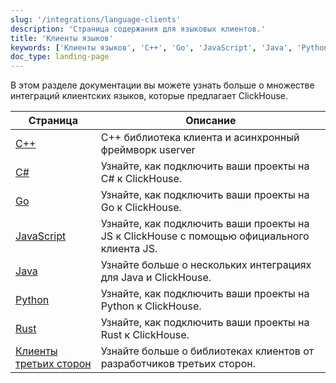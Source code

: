 ```yaml
---
slug: '/integrations/language-clients'
description: 'Страница содержания для языковых клиентов.'
title: 'Клиенты языков'
keywords: ['Клиенты языков', 'C++', 'Go', 'JavaScript', 'Java', 'Python', 'Rust']
doc_type: landing-page
---
```

В этом разделе документации вы можете узнать больше о множестве интеграций клиентских языков, которые предлагает ClickHouse.

| Страница                                                                  | Описание                                                                          |
|---------------------------------------------------------------------------|----------------------------------------------------------------------------------|
| [C++](/interfaces/cpp)                                          | C++ библиотека клиента и асинхронный фреймворк userver                            |
| [C#](/integrations/csharp)                                  | Узнайте, как подключить ваши проекты на C# к ClickHouse.                        |
| [Go](/integrations/go)                                          | Узнайте, как подключить ваши проекты на Go к ClickHouse.                         |
| [JavaScript](/integrations/javascript)                          | Узнайте, как подключить ваши проекты на JS к ClickHouse с помощью официального клиента JS. |
| [Java](/integrations/java)                                      | Узнайте больше о нескольких интеграциях для Java и ClickHouse.                   |
| [Python](/integrations/python)                                  | Узнайте, как подключить ваши проекты на Python к ClickHouse.                     |
| [Rust](/integrations/rust)                                      | Узнайте, как подключить ваши проекты на Rust к ClickHouse.                       |
| [Клиенты третьих сторон](/interfaces/third-party/client-libraries) | Узнайте больше о библиотеках клиентов от разработчиков третьих сторон.           |
